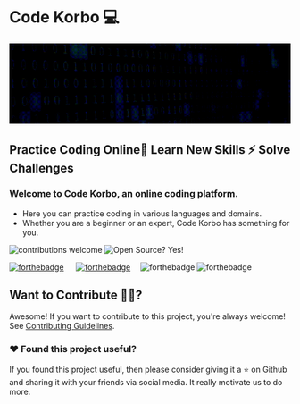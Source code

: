 # Code Korbo 💻

![Code Korbo](https://github.com/amlan-roy/code-korbo-web/blob/master/public/code-korbo-banner.gif)

## Practice Coding Online🚩 Learn New Skills ⚡ Solve Challenges

### Welcome to Code Korbo, an online coding platform.

- Here you can practice coding in various languages and domains.
- Whether you are a beginner or an expert, Code Korbo has something for you.

![contributions welcome](https://img.shields.io/badge/contributions-welcome-brightgreen.svg?style=flat) ![Open Source? Yes!](https://badgen.net/badge/Open%20Source%20%3F/Yes%21/blue?icon=github)

[![forthebadge](https://forthebadge.com/images/badges/made-with-typescript.svg)](https://forthebadge.com) &emsp; [![forthebadge](https://forthebadge.com/images/badges/made-with-next-13.svg)](https://forthebadge.com) &emsp;![forthebadge](https://forthebadge.com/images/badges/built-with-love.svg) ![forthebadge](https://forthebadge.com/images/badges/for-you.svg)

## Want to Contribute 🙋‍♂️?

Awesome! If you want to contribute to this project, you're always welcome! See [Contributing Guidelines](CONTRIBUTING.md).

### ❤️ Found this project useful?

If you found this project useful, then please consider giving it a ⭐ on Github and sharing it with your friends via social media. It really motivate us to do more.

